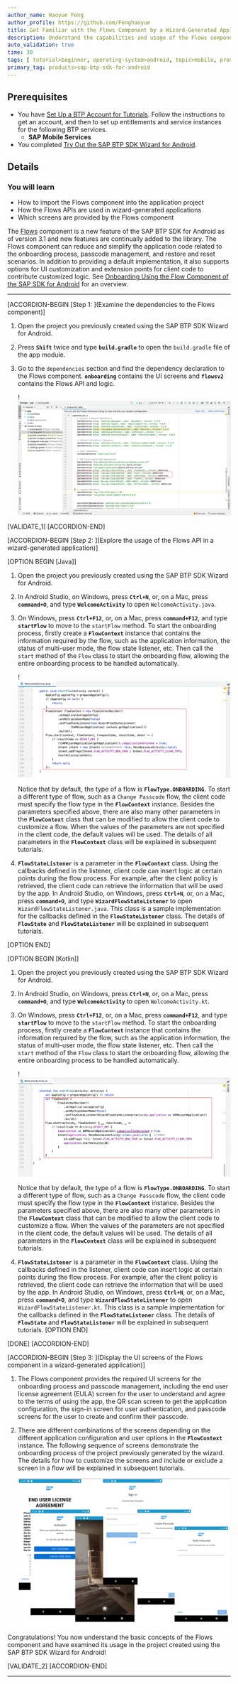```yaml
---
author_name: Haoyue Feng
author_profile: https://github.com/Fenghaoyue
title: Get Familiar with the Flows Component by a Wizard-Generated Application
description: Understand the capabilities and usage of the Flows component using the application generated by SAP BTP SDK Wizard for Android.
auto_validation: true
time: 30
tags: [ tutorial>beginner, operating-system>android, topic>mobile, products>sap-business-technology-platform]
primary_tag: products>sap-btp-sdk-for-android
---
```


## Prerequisites
- You have [Set Up a BTP Account for Tutorials](group.btp-setup). Follow the instructions to get an account, and then to set up entitlements and service instances for the following BTP services.
    - **SAP Mobile Services**
- You completed [Try Out the SAP BTP SDK Wizard for Android](cp-sdk-android-wizard-app).

## Details
### You will learn
  - How to import the Flows component into the application project
  - How the Flows APIs are used in wizard-generated applications
  - Which screens are provided by the Flows component

The [Flows](https://help.sap.com/doc/f53c64b93e5140918d676b927a3cd65b/Cloud/en-US/docs-en/guides/features/onboarding/android/newflows/Overview.html) component is a new feature of the SAP BTP SDK for Android as of version 3.1 and new features are continually added to the library. The Flows component can reduce and simplify the application code related to the onboarding process, passcode management, and restore and reset scenarios. In addition to providing a default implementation, it also supports options for UI customization and extension points for client code to contribute customized logic. See [Onboarding Using the Flow Component of the SAP SDK for Android](https://blogs.sap.com/2021/02/02/onboarding-using-the-flow-component-of-the-sap-sdk-for-android/) for an overview.

---

[ACCORDION-BEGIN [Step 1: ](Examine the dependencies to the Flows component)]

1.  Open the project you previously created using the SAP BTP SDK Wizard for Android.

2.  Press **`Shift`** twice and type **`build.gradle`** to open the `build.gradle` file of the app module.

3.  Go to the `dependencies` section and find the dependency declaration to the Flows component. **`onboarding`** contains the UI screens and **`flowsv2`** contains the Flows API and logic.

    !![App gradle file](app-gradle-file.png)

[VALIDATE_1]
[ACCORDION-END]

[ACCORDION-BEGIN [Step 2: ](Explore the usage of the Flows API in a wizard-generated application)]

[OPTION BEGIN [Java]]

1.  Open the project you previously created using the SAP BTP SDK Wizard for Android.

2.  In Android Studio, on Windows, press **`Ctrl+N`**, or, on a Mac, press **`command+O`**, and type **`WelcomeActivity`** to open `WelcomeActivity.java`.

3.  On Windows, press **`Ctrl+F12`**, or, on a Mac, press **`command+F12`**, and type **`startFlow`** to move to the `startFlow` method. To start the onboarding process, firstly create a **`FlowContext`** instance that contains the information required by the flow, such as the application information, the status of multi-user mode, the flow state listener, etc. Then call the `start` method of the `Flow` class to start the onboarding flow, allowing the entire onboarding process to be handled automatically.

    !![Flow starting method](flow-starting-java.png)

    Notice that by default, the type of a flow is **`FlowType.ONBOARDING`**. To start a different type of flow, such as a `Change Passcode` flow, the client code must specify the flow type in the **`FlowContext`** instance. Besides the parameters specified above, there are also many other parameters in the **`FlowContext`** class that can be modified to allow the client code to customize a flow. When the values of the parameters are not specified in the client code, the default values will be used. The details of all parameters in the **`FlowContext`** class will be explained in subsequent tutorials.

4.  **`FlowStateListener`** is a parameter in the **`FlowContext`** class. Using the callbacks defined in the listener, client code can insert logic at certain points during the flow process. For example, after the client policy is retrieved, the client code can retrieve the information that will be used by the app. In Android Studio, on Windows, press **`Ctrl+N`**, or, on a Mac, press **`command+O`**, and type **`WizardFlowStateListener`** to open `WizardFlowStateListener.java`. This class is a sample implementation for the callbacks defined in the **`FlowStateListener`** class. The details of **`FlowState`** and **`FlowStateListener`** will be explained in subsequent tutorials.

[OPTION END]

[OPTION BEGIN [Kotlin]]

1.  Open the project you previously created using the SAP BTP SDK Wizard for Android.

2.  In Android Studio, on Windows, press **`Ctrl+N`**, or, on a Mac, press **`command+O`**, and type **`WelcomeActivity`** to open `WelcomeActivity.kt`.

3.  On Windows, press **`Ctrl+F12`**, or, on a Mac, press **`command+F12`**, and type **`startFlow`** to move to the `startFlow` method. To start the onboarding process, firstly create a **`FlowContext`** instance that contains the information required by the flow, such as the application information, the status of multi-user mode, the flow state listener, etc. Then call the `start` method of the `Flow` class to start the onboarding flow, allowing the entire onboarding process to be handled automatically.

    !![Flow starting method](flow-starting-kotlin.png)

    Notice that by default, the type of a flow is **`FlowType.ONBOARDING`**. To start a different type of flow, such as a `Change Passcode` flow, the client code must specify the flow type in the **`FlowContext`** instance. Besides the parameters specified above, there are also many other parameters in the **`FlowContext`** class that can be modified to allow the client code to customize a flow. When the values of the parameters are not specified in the client code, the default values will be used. The details of all parameters in the **`FlowContext`** class will be explained in subsequent tutorials.

4.  **`FlowStateListener`** is a parameter in the **`FlowContext`** class. Using the callbacks defined in the listener, client code can insert logic at certain points during the flow process. For example, after the client policy is retrieved, the client code can retrieve the information that will be used by the app. In Android Studio, on Windows, press **`Ctrl+N`**, or, on a Mac, press **`command+O`**, and type **`WizardFlowStateListener`** to open `WizardFlowStateListener.kt`. This class is a sample implementation for the callbacks defined in the **`FlowStateListener`** class. The details of **`FlowState`** and **`FlowStateListener`** will be explained in subsequent tutorials.
[OPTION END]

[DONE]
[ACCORDION-END]

[ACCORDION-BEGIN [Step 3: ](Display the UI screens of the Flows component in a wizard-generated application)]

1.  The Flows component provides the required UI screens for the onboarding process and passcode management, including the end user license agreement (EULA) screen for the user to understand and agree to the terms of using the app, the  QR scan screen to get the application configuration, the sign-in screen for user authentication, and passcode screens for the user to create and confirm their passcode.

2.  There are different combinations of the screens depending on the different application configuration and user options in the **`FlowContext`** instance. The following sequence of screens demonstrate the onboarding process of the project previously generated by the wizard. The details for how to customize the screens and include or exclude a screen in a flow will be explained in subsequent tutorials.

    ![Onboarding steps screen](onboarding-steps.png)

Congratulations! You now understand the basic concepts of the Flows component and have examined its usage in the project created using the SAP BTP SDK Wizard for Android!

[VALIDATE_2]
[ACCORDION-END]

---
